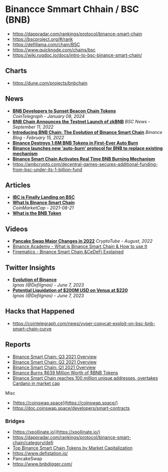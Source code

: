 # Binancce Smmart Chhain / BSC (BNB)

- https://dappradar.com/rankings/protocol/binance-smart-chain
- https://bscproject.org/#/rank
- https://defillama.com/chain/BSC
- https://www.quicknode.com/chains/bsc
- https://wiki.rugdoc.io/docs/intro-to-bsc-binance-smart-chain/

## Charts

- https://dune.com/projects/bnbchain

## News
- [**BNB Developers to Sunset Beacon Chain Tokens**](https://cointelegraph.com/news/bnb-developers-sunset-beacon-chain-tokens)
  <br/>_CoinTelegraph - January 08, 2024_
- [**BNB Chain Announces the Testnet Launch of zkBNB**](https://www.bsc.news/post/bnb-chain-announces-the-testnet-launch-of-zkbnb)
*BSC News - September 11, 2022*
- [**Introducing BNB Chain: The Evolution of Binance Smart Chain**](https://www.binance.com/en/blog/ecosystem/introducing-bnb-chain-the-evolution-of-binance-smart-chain-421499824684903436)
*Binance Blog - February 15, 2022*
- [**Binance Destroys 1.6M BNB Tokens in First-Ever Auto Burn**](https://www.coindesk.com/markets/2022/01/18/binance-destroys-16m-bnb-tokens-in-first-ever-auto-burn/)
- [**Binance launches new ‘auto-burn’ protocol for BNB to replace existing mechanism**](https://ambcrypto.com/binance-launches-new-auto-burn-protocol-for-bnb-to-replace-existing-mechanism)
- [**Binance Smart Chain Activates Real Time BNB Burning Mechanism**](https://cryptopotato.com/binance-smart-chain-activates-real-time-bnb-burning-mechanism/)
- https://ambcrypto.com/decentral-games-secures-additional-funding-from-bsc-under-its-1-billion-fund
  
## Articles

- [**IBC is Finally Landing on BSC**](https://blog.cosmos.network/ibc-is-finally-landing-on-bsc-e78a5b9def5)
- [**What Is Binance Smart Chain**](https://coinmarketcap.com/alexandria/article/what-is-binance-smart-chain)
  <br/>_CoinMarketCap - 2021-08-21_
- [**What is the BNB Token**](https://dappradar.com/blog/what-is-the-bnb-token)

## Videos

- [**Pancake Swap Major Changes in 2022**](https://www.youtube.com/watch?v=bRhlyWLJY8M)
*CryptoTube - August, 2022*
- [Binance Academy - What is Binance Smart Chain & How to use It](https://www.youtube.com/watch?v=pA2SZmqZeRc)
- [Finematics - Binance Smart Chain &CeDeFi Explained](https://www.youtube.com/watch?v=iJDoc0kvXLc)

## Twitter Insights
- [**Evolution of Binance**](https://twitter.com/DefiIgnas/status/1666274367523913728)
  <br/>_Ignas (@DefiIgnas) - June 7, 2023_
- [**Potential Liquidation of $200M USD on Venus at $220**](https://twitter.com/DefiIgnas/status/1666459740447158275)
  <br/>_Ignas (@DefiIgnas) - June 7, 2023_


## Hacks that Happened
- https://cointelegraph.com/news/vyper-copycat-exploit-on-bsc-bnb-smart-chain-curve

## Reports

- [Binance Smart Chain: Q3 2021 Overview](https://dappradar.com/blog/binance-smart-chain-q3-2021-overview)
- [Binance Smart Chain: Q2 2021 Overview](https://dappradar.com/blog/binance-smart-chain-q2-2021-overview)
- [Binance Smart Chain: Q1 2021 Overview](https://dappradar.com/blog/binance-smart-chain-q1-2021-overview)
- [Binance Burns $639 Million Worth of $BNB Tokens](https://www.cryptoglobe.com/latest/2021/10/binance-burns-639-million-worth-of-bnb-tokens/)
- [Binance Smart Chain reaches 100 million unique addresses, overtakes Cardano in market cap](https://ambcrypto.com/know-why-bnb-bowled-out-ada-from-its-third-position)

Misc

- [https://coinswap.space](https://coinswap.space/)
- https://doc.coinswap.space/developers/smart-contracts

### Bridges

- [https://xpollinate.io](https://xpollinate.io/)
- https://dappradar.com/rankings/protocol/binance-smart-chain/category/defi
- [Top Binance Smart Chain Tokens by Market Capitalization](https://coinmarketcap.com/view/binance-smart-chain/)
- https://www.defistation.io/
- PancakeSwap
- https://www.bnbdigger.com/
